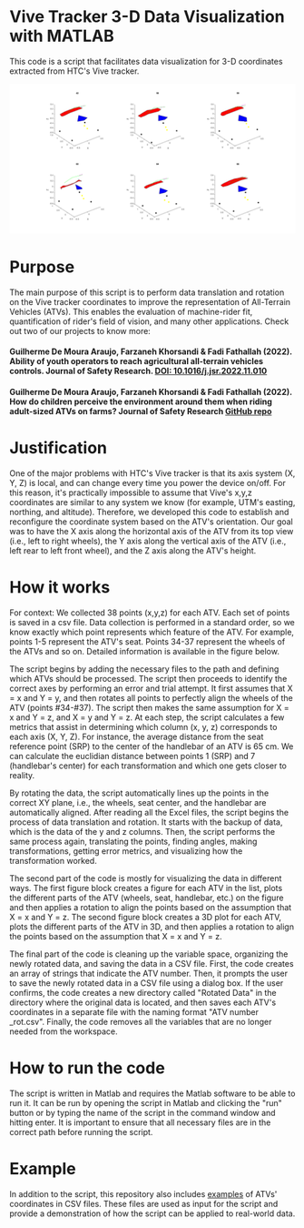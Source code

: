 # Vive Tracker 3-D Data Visualization with MATLAB

This code is a script that facilitates data visualization for 3-D coordinates extracted from HTC's Vive tracker.

![Figure1](https://github.com/guilhermedemouraa/Vive-Tracker-3-D-Data-Visualization/blob/main/examples/data_vis_example.png)

# Purpose
The main purpose of this script is to perform data translation and rotation on the Vive tracker coordinates to improve the representation of All-Terrain Vehicles (ATVs). This enables the evaluation of machine-rider fit, quantification of rider's field of vision, and many other applications. Check out two of our projects to know more:

#### Guilherme De Moura Araujo, Farzaneh Khorsandi & Fadi Fathallah (2022). Ability of youth operators to reach agricultural all-terrain vehicles controls. Journal of Safety Research. [DOI: 10.1016/j.jsr.2022.11.010](https://doi.org/10.1016/j.jsr.2022.11.010)

#### Guilherme De Moura Araujo, Farzaneh Khorsandi & Fadi Fathallah (2022). How do children perceive the environment around them when riding adult-sized ATVs on farms? Journal of Safety Research [GitHub repo](https://github.com/ucdavis-bae/openFV)

# Justification
One of the major problems with HTC's Vive tracker is that its axis system (X, Y, Z) is local, and can change every time you power the device on/off. For this reason, it's practically impossible to assume that Vive's x,y,z coordinates are similar to any system we know (for example, UTM's easting, northing, and altitude). Therefore, we developed this code to establish and reconfigure the coordinate system based on the ATV's orientation. Our goal was to have the X axis along the horizontal axis of the ATV from its top view (i.e., left to right wheels), the Y axis along the vertical axis of the ATV (i.e., left rear to left front wheel), and the Z axis along the ATV's height.

# How it works
For context: We collected 38 points (x,y,z) for each ATV. Each set of points is saved in a csv file. Data collection is performed in a standard order, so we know exactly which point represents which feature of the ATV. For example, points 1-5 represent the ATV's seat. Points 34-37 represent the wheels of the ATVs and so on. Detailed information is available in the figure below.

The script begins by adding the necessary files to the path and defining which ATVs should be processed. The script then proceeds to identify the correct axes by performing an error and trial attempt. It first assumes that X = x and Y = y, and then rotates all points to perfectly align the wheels of the ATV (points #34-#37). The script then makes the same assumption for X = x and Y = z, and X = y and Y = z. At each step, the script calculates a few metrics that assist in determining which column (x, y, z) corresponds to each axis (X, Y, Z). For instance, the average distance from the seat reference point (SRP) to the center of the handlebar of an ATV is 65 cm. We can calculate the euclidian distance between points 1 (SRP) and 7 (handlebar's center) for each transformation and which one gets closer to reality.

By rotating the data, the script automatically lines up the points in the correct XY plane, i.e., the wheels, seat center, and the handlebar are automatically aligned. After reading all the Excel files, the script begins the process of data translation and rotation. It starts with the backup of data, which is the data of the y and z columns. Then, the script performs the same process again, translating the points, finding angles, making transformations, getting error metrics, and visualizing how the transformation worked.

The second part of the code is mostly for visualizing the data in different ways. The first figure block creates a figure for each ATV in the list, plots the different parts of the ATV (wheels, seat, handlebar, etc.) on the figure and then applies a rotation to align the points based on the assumption that X = x and Y = z. The second figure block creates a 3D plot for each ATV, plots the different parts of the ATV in 3D, and then applies a rotation to align the points based on the assumption that X = x and Y = z.

The final part of the code is cleaning up the variable space, organizing the newly rotated data, and saving the data in a CSV file. First, the code creates an array of strings that indicate the ATV number. Then, it prompts the user to save the newly rotated data in a CSV file using a dialog box. If the user confirms, the code creates a new directory called "Rotated Data" in the directory where the original data is located, and then saves each ATV's coordinates in a separate file with the naming format "ATV number _rot.csv". Finally, the code removes all the variables that are no longer needed from the workspace.

# How to run the code
The script is written in Matlab and requires the Matlab software to be able to run it. It can be run by opening the script in Matlab and clicking the "run" button or by typing the name of the script in the command window and hitting enter. It is important to ensure that all necessary files are in the correct path before running the script.

# Example
In addition to the script, this repository also includes [examples](https://github.com/guilhermedemouraa/Vive-Tracker-3-D-Data-Visualization/tree/main/examples) of ATVs' coordinates in CSV files. These files are used as input for the script and provide a demonstration of how the script can be applied to real-world data.
